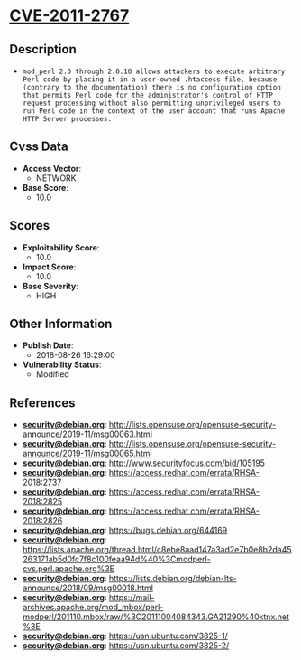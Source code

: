 
# [CVE-2011-2767](http://lists.opensuse.org/opensuse-security-announce/2019-11/msg00063.html)

## Description

- `mod_perl 2.0 through 2.0.10 allows attackers to execute arbitrary Perl code by placing it in a user-owned .htaccess file, because (contrary to the documentation) there is no configuration option that permits Perl code for the administrator's control of HTTP request processing without also permitting unprivileged users to run Perl code in the context of the user account that runs Apache HTTP Server processes.`

## Cvss Data

- **Access Vector**:
  - NETWORK
- **Base Score**:
  - 10.0

## Scores

- **Exploitability Score**:
  - 10.0
- **Impact Score**:
  - 10.0
- **Base Severity**:
  - HIGH

## Other Information

- **Publish Date**:
  - 2018-08-26 16:29:00
- **Vulnerability Status**:
  - Modified

## References

- **security@debian.org**: http://lists.opensuse.org/opensuse-security-announce/2019-11/msg00063.html
- **security@debian.org**: http://lists.opensuse.org/opensuse-security-announce/2019-11/msg00065.html
- **security@debian.org**: http://www.securityfocus.com/bid/105195
- **security@debian.org**: https://access.redhat.com/errata/RHSA-2018:2737
- **security@debian.org**: https://access.redhat.com/errata/RHSA-2018:2825
- **security@debian.org**: https://access.redhat.com/errata/RHSA-2018:2826
- **security@debian.org**: https://bugs.debian.org/644169
- **security@debian.org**: https://lists.apache.org/thread.html/c8ebe8aad147a3ad2e7b0e8b2da45263171ab5d0fc7f8c100feaa94d%40%3Cmodperl-cvs.perl.apache.org%3E
- **security@debian.org**: https://lists.debian.org/debian-lts-announce/2018/09/msg00018.html
- **security@debian.org**: https://mail-archives.apache.org/mod_mbox/perl-modperl/201110.mbox/raw/%3C20111004084343.GA21290%40ktnx.net%3E
- **security@debian.org**: https://usn.ubuntu.com/3825-1/
- **security@debian.org**: https://usn.ubuntu.com/3825-2/
